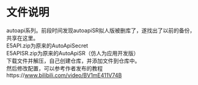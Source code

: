 # 文件说明
autoapi系列。前段时间发现autoapiSR拟人版被删库了，遂找出了以前的备份，共享在这里。  
E5API.zip为原来的AutoApiSecret  
E5APISR.zip为原来的AutoApiSR（仿人为应用开发版）  
下载文件并解压，自己创建仓库，并添加文件到仓库中。  
然后修改配置，可以参考作者发布的教程https://www.bilibili.com/video/BV1mE411V74B  
